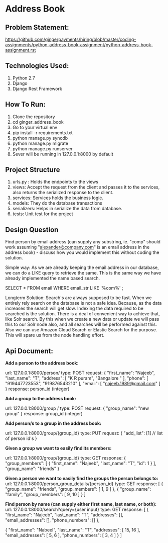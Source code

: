 # Address Book

## Problem Statement:
https://github.com/gingerpayments/hiring/blob/master/coding-assignments/python-address-book-assignment/python-address-book-assignment.rst

## Technologies Used:
1. Python 2.7
2. Django
3. Django Rest Framework

## How To Run:
1. Clone the repository
2. cd ginger_address_book
3. Go to your virtual env
4. pip install -r requirements.txt
5. python manage.py syncdb
6. python manage.py migrate
7. python manage.py runserver
8. Sever will be running in 127.0.0.1:8000 by default

## Project Structure
1. urls.py : Holds the endpoints to the views
2. views: Accept the request from the client and passes it to the services, also returns the serialized response to the client.
3. services: Services holds the business logic.
4. models: They do the database transactions
5. serializers: Helps in serialize the data from database.
6. tests: Unit test for the project

## Design Question
Find person by email address (can supply any substring, ie. "comp" should work assuming "alexander@company.com" is an email address in the address book) - discuss how you would implement this without coding the solution.

Simple way: As we are already keeping the email address in our database, we can do a LIKE query to retrieve the same. This is the same way we have already implemented the name based search.

SELECT * FROM email WHERE email_str LIKE '%com%' ;

Longterm Solution: Search's are always supposed to be fast.  When we entirely rely search on the database is not a safe idea.  Because, as the data increases the search will get slow.  Indexing the data required to be searched is the solution.  There is a deal of convenient way to achieve that, like Solr search.  By this when we create a new data or update we will pass this to our Solr node also, and all searches will be performed against this. Also we can use Amazon Cloud Search or Elastic Search for the purpose. This will spare us from the node handling effort.

## Api Document:

**Add a person to the address book:**

url: 127.0.0.1:8000/person/
type: POST
request: {
  "first_name": "Najeeb",
  "last_name": "T",
  "address": [
    "K R puram",
    "Bangalore "
  ],
  "phone": [
    "919447723553",
    "919876543210"
  ],
  "email": [
    "najeeb.1989@gmail.com"
    ]
}
response: person_id (integer)

**Add a group to the address book:**

url: 127.0.0.1:8000/group   /
type: POST
request: {
  "group_name": "new group"
}
response: group_id (integer)

**Add person/s to a group in the address book:**

url: 127.0.0.1:8000/group/{group_id}
type: PUT
request: {
  "add_list": [1] // list of person id's
}

**Given a group we want to easily find its members:**

url: 127.0.0.1:8000/group/{group_id}
type: GET
response: {
  "group_members": [
    {
      "first_name": "Najeeb",
      "last_name": "T",
      "id": 1
    }
  ],
  "group_name": "friends"
}

**Given a person we want to easily find the groups the person belongs to:**
url: 127.0.0.1:8000/person_group_details/{person_id}
type: GET
response:
[
  {
    "group_name": "friends",
    "group_members": [
      1,
      9
    ]
  },
  {
    "group_name": "family",
    "group_members": [
      9,
      10
    ]
  }
]

**Find person by name (can supply either first name, last name, or both):**
url: 127.0.0.1:8000/search?query={user input}
type: GET
response: [
  {
    "first_name": "Najeeb",
    "last_name": "T",
    "addresses": [],
    "email_addresses": [],
    "phone_numbers": []
  },
  
  {
    "first_name": "Nabeel",
    "last_name": "T",
    "addresses": [
      15,
      16
    ],
    "email_addresses": [
      5,
      6
    ],
    "phone_numbers": [
      3,
      4
    ]
  }
]





